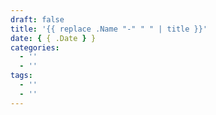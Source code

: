 ```yaml
---
draft: false
title: '{{ replace .Name "-" " " | title }}'
date: { { .Date } }
categories:
  - ''
  - ''
tags:
  - ''
  - ''
---
```

